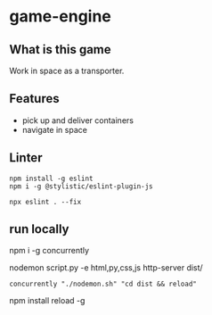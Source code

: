 # game-engine

## What is this game

Work in space as a transporter.

## Features

-   pick up and deliver containers
-   navigate in space


## Linter

```
npm install -g eslint
npm i -g @stylistic/eslint-plugin-js

npx eslint . --fix
```

## run locally

npm i -g concurrently


nodemon script.py -e html,py,css,js
http-server dist/


```
concurrently "./nodemon.sh" "cd dist && reload"
```

npm install reload -g
